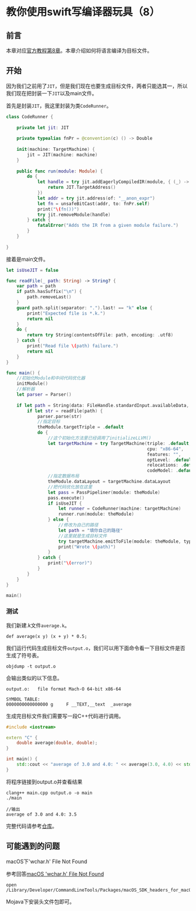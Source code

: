# 教你使用swift写编译器玩具（8）

## 前言

本章对应[官方教程第8章](http://llvm.org/docs/tutorial/MyFirstLanguageFrontend/LangImpl08.html)。本章介绍如何将语言编译为目标文件。

## 开始

因为我们之前用了`JIT`，但是我们现在也要生成目标文件，两者只能选其一，所以我们现在把封装一下`JIT`以及main文件。

首先是封装`JIT`，我这里封装为类`CodeRunner`。

```swift
class CodeRunner {
    
    private let jit: JIT
    
    private typealias fnPr = @convention(c) () -> Double
    
    init(machine: TargetMachine) {
        jit = JIT(machine: machine)
    }
    
    public func run(module: Module) {
        do {
            let handle = try jit.addEagerlyCompiledIR(module, { (_) -> JIT.TargetAddress in
                return JIT.TargetAddress()
            })
            let addr = try jit.address(of: "__anon_expr")
            let fn = unsafeBitCast(addr, to: fnPr.self)
            print("\(fn())")
            try jit.removeModule(handle)
        } catch {
            fatalError("Adds the IR from a given module failure.")
        }
    }
    
}
```

接着是main文件。

```swift
let isUseJIT = false

func readFile(_ path: String) -> String? {
    var path = path
    if path.hasSuffix("\n") {
        path.removeLast()
    }
    guard path.split(separator: ".").last! == "k" else {
        print("Expected file is *.k.")
        return nil
    }
    do {
        return try String(contentsOfFile: path, encoding: .utf8)
    } catch {
        print("Read file \(path) failure.")
        return nil
    }
}

func main() {
    //初始化Module和中间代码优化器
    initModule()
    //解析器
    let parser = Parser()
    
    if let path = String(data: FileHandle.standardInput.availableData, encoding: .utf8) {
        if let str = readFile(path) {
            parser.parse(str)
          	//指定目标
            theModule.targetTriple = .default
            do {
                //这个初始化方法里已经调用了initializeLLVM()
                let targetMachine = try TargetMachine(triple: .default,
                                                      cpu: "x86-64",
                                                      features: "",
                                                      optLevel: .default,
                                                      relocations: .default,
                                                      codeModel: .default)
              	//指定数据布局
                theModule.dataLayout = targetMachine.dataLayout
              	//把代码优化放在这里
                let pass = PassPipeliner(module: theModule)
                pass.execute()
                if isUseJIT {
                    let runner = CodeRunner(machine: targetMachine)
                    runner.run(module: theModule)
                } else {
                    //修改为自己的路径
                    let path = "填你自己的路径"
                  	//这里就是生成目标文件
                    try targetMachine.emitToFile(module: theModule, type: .object, path: path)
                    print("Wrote \(path)")
                }
            } catch {
                print("\(error)")
            }
        }
    }
}

main()
```

### 测试

我们新建.k文件`average.k`。

```
def average(x y) (x + y) * 0.5;
```

我们运行代码生成目标文件`output.o`，我们可以用下面命令看一下目标文件是否生成了符号表。

```shell
objdump -t output.o
```

会输出类似的以下信息。

```
output.o:	file format Mach-O 64-bit x86-64

SYMBOL TABLE:
0000000000000000 g     F __TEXT,__text	_average
```

生成完目标文件我们需要写一段C++代码进行调用。

```c++
#include <iostream>

extern "C" {
    double average(double, double);
}

int main() {
    std::cout << "average of 3.0 and 4.0: " << average(3.0, 4.0) << std::endl;
}

```

将程序链接到output.o并查看结果

```shell
clang++ main.cpp output.o -o main
./main

//输出
average of 3.0 and 4.0: 3.5
```

完整代码请参考[仓库](https://github.com/qyz777/Kaleidoscope)。

## 可能遇到的问题

macOS下'wchar.h' File Not Found

参考回答[macOS 'wchar.h' File Not Found](https://stackoverflow.com/questions/26185978/macos-wchar-h-file-not-found)

```shell
open /Library/Developer/CommandLineTools/Packages/macOS_SDK_headers_for_macOS_10.14.pkg
```

Mojava下安装头文件包即可。











